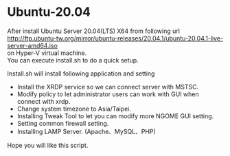 # Ubuntu-20.04

After install Ubuntu Server 20.04(LTS) X64 from following url <br>
http://ftp.ubuntu-tw.org/mirror/ubuntu-releases/20.04.1/ubuntu-20.04.1-live-server-amd64.iso <br>
on Hyper-V virtual machine.<br>
You can execute install.sh to do a quick setup.

Install.sh will install following application and setting
<ul>
    <li>Install the XRDP service so we can connect server with MSTSC.</li>
    <li>Modify policy to let administrator users can work with GUI when connect with xrdp.</li>
    <li>Change system timezone to Asia/Taipei.</li>
    <li>Installing Tweak Tool to let you can modify more NGOME GUI setting.</li>
    <li>Setting common firewall setting.</li>
    <li>Installing LAMP Server. (Apache、MySQL、PHP)</li>
</ul>

Hope you will like this script.
